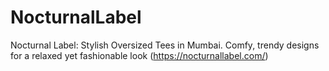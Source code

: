 # NocturnalLabel
Nocturnal Label: Stylish Oversized Tees in Mumbai. Comfy, trendy designs for a relaxed yet fashionable look
(https://nocturnallabel.com/)

